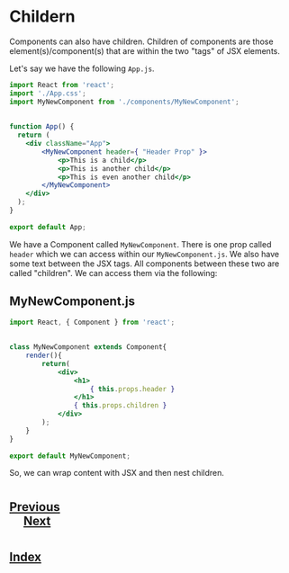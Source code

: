 # Childern

Components can also have children. Children of components are those element(s)/component(s) that are within the two "tags" of JSX elements.

Let's say we have the following `App.js`.
```jsx
import React from 'react';
import './App.css';
import MyNewComponent from './components/MyNewComponent';
    
    
function App() {
  return (
    <div className="App">
        <MyNewComponent header={ "Header Prop" }>
            <p>This is a child</p>
            <p>This is another child</p>
            <p>This is even another child</p>
        </MyNewComponent>  
    </div>
  );
}
    
export default App;
```
We have a Component called `MyNewComponent`. There is one prop called `header` which we can access within our `MyNewComponent.js`. We also have some text between the JSX tags. All components between these two are called "children". We can access them via the following:

## MyNewComponent.js
```jsx
import React, { Component } from 'react';
    
    
class MyNewComponent extends Component{
    render(){
        return(
            <div>
                <h1>
                    { this.props.header }
                </h1>
                { this.props.children }
            </div>
        );
    }
}
    
export default MyNewComponent;
```
So, we can wrap content with JSX and then nest children.
#
## [Previous](./002_Props.md)<span>&nbsp;&nbsp;&nbsp;&nbsp;&nbsp;&nbsp;&nbsp;&nbsp;&nbsp;&nbsp;&nbsp;&nbsp;&nbsp;&nbsp;&nbsp;&nbsp;&nbsp;&nbsp;&nbsp;&nbsp;&nbsp;&nbsp;&nbsp;&nbsp;&nbsp;&nbsp;&nbsp;&nbsp;&nbsp;&nbsp;&nbsp;&nbsp;&nbsp;&nbsp;&nbsp;&nbsp;&nbsp;&nbsp;&nbsp;&nbsp;&nbsp;&nbsp;&nbsp;&nbsp;&nbsp;&nbsp;&nbsp;&nbsp;&nbsp;&nbsp;&nbsp;&nbsp;&nbsp;&nbsp;&nbsp;&nbsp;&nbsp;&nbsp;&nbsp;&nbsp;&nbsp;&nbsp;&nbsp;&nbsp;&nbsp;&nbsp;&nbsp;&nbsp;&nbsp;&nbsp;&nbsp;&nbsp;&nbsp;&nbsp;&nbsp;&nbsp;&nbsp;&nbsp;&nbsp;&nbsp;&nbsp;&nbsp;&nbsp;&nbsp;&nbsp;&nbsp;&nbsp;</span> [Next](./004_Synthetic_Events.md)
#
##  [Index](../../Index.md)